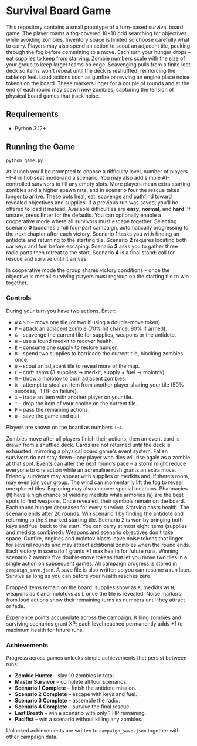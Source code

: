 # Survival Board Game

This repository contains a small prototype of a turn-based survival board game.
The player roams a fog-covered 10×10 grid searching for objectives while
avoiding zombies. Inventory space is limited so choose carefully what to carry.
Players may also spend an action to scout an adjacent tile, peeking through the
fog before committing to a move.
Each turn your hunger drops – eat supplies to keep from starving. Zombie
numbers scale with the size of your group to keep larger teams on edge.
Scavenging pulls from a finite loot deck so items won't repeat until the deck
is reshuffled, reinforcing the tabletop feel.
Loud actions such as gunfire or revving an engine place noise tokens on the
board. These markers linger for a couple of rounds and at the end of each
round may spawn new zombies, capturing the tension of physical board games
that track noise.

## Requirements
- Python 3.12+

## Running the Game
```bash
python game.py
```

At launch you'll be prompted to choose a difficulty level, number of players
–1–4 in hot-seat mode–and a scenario. You may also add simple AI-controlled
survivors to fill any empty slots. More players mean extra starting zombies and
a higher spawn rate, and in scenario four the rescue takes longer to arrive.
These bots heal, eat, scavenge and pathfind toward revealed objectives and
supplies. If a previous run was saved, you'll be offered to load it instead.
Available difficulties are **easy**, **normal**, and
**hard**. If unsure, press Enter for the defaults. You can optionally enable a
cooperative mode where all survivors must escape together. Selecting scenario
**0** launches a full four-part campaign, automatically progressing to the next
chapter after each victory. Scenario **1** tasks you with finding an antidote
and returning to the starting tile. Scenario **2** requires locating both car
keys and fuel before escaping. Scenario **3** asks you to gather three radio
parts then retreat to the start. Scenario **4** is a final stand: call for
rescue and survive until it arrives.

In cooperative mode the group shares victory conditions – once the objective is
met all surviving players must regroup on the starting tile to win together.

### Controls

During your turn you have two actions. Enter:

- `W` `A` `S` `D` – move one tile (or two if using a double-move token).
- `F` – attack an adjacent zombie (70% hit chance, 90% if armed).
- `G` – scavenge the current tile for supplies, weapons or the antidote.
- `H` – use a found medkit to recover health.
- `E` – consume one supply to restore hunger.
- `B` – spend two supplies to barricade the current tile, blocking zombies once.
- `O` – scout an adjacent tile to reveal more of the map.
- `C` – craft items (3 supplies → medkit, supply + fuel → molotov).
- `M` – throw a molotov to burn adjacent zombies.
- `R` – attempt to steal an item from another player sharing your tile (50% success, -1 HP on failure).
- `X` – trade an item with another player on your tile.
- `T` – drop the item of your choice on the current tile.
- `P` – pass the remaining actions.
- `Q` – save the game and quit.

Players are shown on the board as numbers `1`–`4`.

Zombies move after all players finish their actions, then an event card is drawn
from a shuffled deck. Cards are not returned until the deck is exhausted,
mirroring a physical board game's event system. Fallen survivors do not stay
down—any player who dies will rise again as a zombie at that spot. Events can
alter the next round’s pace – a storm might reduce everyone to one action while
an adrenaline rush grants an extra move. Friendly survivors may appear with
supplies or medkits and, if there’s room, may even join your group. The wind
can momentarily lift the fog to reveal unexplored tiles. Exploring may also
uncover special locations. Pharmacies (`M`) have a high chance of yielding
medkits while armories (`W`) are the best spots to find weapons. Once revealed,
their symbols remain on the board. Each round hunger decreases for every
survivor. Starving costs health. The scenario ends after 20 rounds. Win scenario
1 by finding the antidote and returning to the `S` marked starting tile. Scenario
2 is won by bringing both keys and fuel back to the start. You can carry at most
eight items (supplies and medkits combined). Weapons and scenario objectives
don't take space. Gunfire, engines and molotov blasts leave noise tokens that
linger for several rounds and may attract additional zombies when the round
ends. Each victory in scenario 1
grants +1 max health for future runs. Winning scenario 2 awards five double-move
tokens that let you move two tiles in a single action on subsequent games. All
campaign progress is stored in `campaign_save.json`. A save file is also written
so you can resume a run later. Survive as long as you can before your health
reaches zero.

Dropped items remain on the board: supplies show as `R`, medkits as `H`, weapons as `G` and molotovs as `L` once the tile is revealed.
Noise markers from loud actions show their remaining turns as numbers until they attract or fade.

Experience points accumulate across the campaign. Killing zombies and
surviving scenarios grant XP; each level reached permanently adds +1 to
maximum health for future runs.

### Achievements

Progress across games unlocks simple achievements that persist between runs:

- **Zombie Hunter** – slay 10 zombies in total.
- **Master Survivor** – complete all four scenarios.
- **Scenario 1 Complete** – finish the antidote mission.
- **Scenario 2 Complete** – escape with keys and fuel.
- **Scenario 3 Complete** – assemble the radio.
- **Scenario 4 Complete** – survive the final rescue.
- **Last Breath** – win a scenario with only 1 HP remaining.
- **Pacifist** – win a scenario without killing any zombies.

Unlocked achievements are written to `campaign_save.json` together with other
campaign data.

